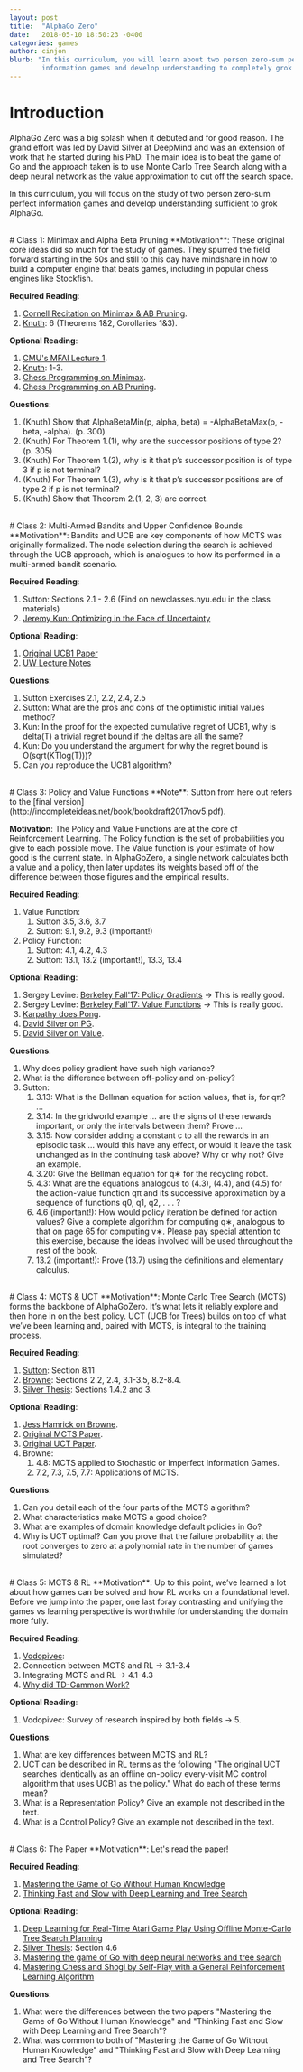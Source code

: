 ```yaml
---
layout: post
title:  "AlphaGo Zero"
date:   2018-05-10 18:50:23 -0400
categories: games
author: cinjon
blurb: "In this curriculum, you will learn about two person zero-sum perfect 
        information games and develop understanding to completely grok AlphaGo."
---
```


# Introduction

AlphaGo Zero was a big splash when it debuted and for good reason. The grand effort 
was led by David Silver at DeepMind and was an extension of work that he started
during his PhD. The main idea is to beat the game of Go and the approach taken
is to use Monte Carlo Tree Search along with a deep neural network as the value
approximation to cut off the search space. 

In this curriculum, you will focus on the study of two person zero-sum perfect 
information games and develop understanding sufficient to grok AlphaGo.

<br>
# Class 1: Minimax and Alpha Beta Pruning
  **Motivation**: These original core ideas did so much for the study of games. They spurred the field forward starting in the 50s and still to this day have mindshare in how to build a computer engine that beats games, including in popular chess engines like Stockfish.
  
  **Required Reading**: 
  1. [Cornell Recitation on Minimax & AB Pruning](https://www.cs.cornell.edu/courses/cs312/2002sp/lectures/rec21.htm).
  2. [Knuth](https://pdfs.semanticscholar.org/dce2/6118156e5bc287bca2465a62e75af39c7e85.pdf): 6 (Theorems 1&2, Corollaries 1&3).
    
  **Optional Reading**:
  1. [CMU's MFAI Lecture 1](https://www.cs.cmu.edu/~arielpro/mfai_papers/lecture1.pdf).
  2. [Knuth](https://pdfs.semanticscholar.org/dce2/6118156e5bc287bca2465a62e75af39c7e85.pdf): 1-3.    
  3. [Chess Programming on Minimax](https://chessprogramming.wikispaces.com/Minimax).
  4. [Chess Programming on AB Pruning](https://chessprogramming.wikispaces.com/Alpha-Beta).
    
  **Questions**:
  1. (Knuth) Show that AlphaBetaMin(p, alpha, beta) = -AlphaBetaMax(p, -beta, -alpha). (p. 300)
  2. (Knuth) For Theorem 1.(1), why are the successor positions of type 2? (p. 305)
  3. (Knuth) For Theorem 1.(2), why is it that p’s successor position is of type 3 if p is not terminal?
  4. (Knuth) For Theorem 1.(3), why is it that p’s successor positions are of type 2 if p is not terminal?
  5. (Knuth) Show that Theorem 2.(1, 2, 3) are correct.

<br>
# Class 2: Multi-Armed Bandits and Upper Confidence Bounds
  **Motivation**: Bandits and UCB are key components of how MCTS was originally formalized. The node selection during the search is achieved through the UCB approach, which is analogues to how its performed in a multi-armed bandit scenario.
  
  **Required Reading**: 
  1. Sutton: Sections 2.1 - 2.6 (Find on newclasses.nyu.edu in the class materials)
  2. [Jeremy Kun: Optimizing in the Face of Uncertainty](https://jeremykun.com/2013/10/28/optimism-in-the-face-of-uncertainty-the-ucb1-algorithm/)
    
  **Optional Reading**:
  1. [Original UCB1 Paper](https://homes.di.unimi.it/~cesabian/Pubblicazioni/ml-02.pdf)
  2. [UW Lecture Notes](https://courses.cs.washington.edu/courses/cse599s/14sp/scribes/lecture15/lecture15_draft.pdf)
    
  **Questions**:
  1. Sutton Exercises 2.1, 2.2, 2.4, 2.5
  2. Sutton: What are the pros and cons of the optimistic initial values method?
  3. Kun: In the proof for the expected cumulative regret of UCB1, why is delta(T) a trivial regret bound if the deltas are all the same?
  4. Kun: Do you understand the argument for why the regret bound is O(sqrt(KTlog(T)))?
  5. Can you reproduce the UCB1 algorithm?

<br>
# Class 3: Policy and Value Functions
  **Note**: Sutton from here out refers to the [final version](http://incompleteideas.net/book/bookdraft2017nov5.pdf).
  
  **Motivation**: The Policy and Value Functions are at the core of Reinforcement Learning. The Policy function is the set of probabilities you give to each possible move. The Value function is your estimate of how good is the current state. In AlphaGoZero, a single network calculates both a value and a policy, then later updates its weights based off of the difference between those figures and the empirical results.
  
  **Required Reading**: 
  1. Value Function:
     1. Sutton 3.5, 3.6, 3.7
     2. Sutton: 9.1, 9.2, 9.3 (important!)
  2. Policy Function:
     1. Sutton: 4.1, 4.2, 4.3
     2. Sutton: 13.1, 13.2 (important!), 13.3, 13.4
    
  **Optional Reading**:
  1. Sergey Levine: [Berkeley Fall'17: Policy Gradients](https://www.youtube.com/watch?v=tWNpiNzWuO8&feature=youtu.be) →  This is really good.
  2. Sergey Levine: [Berkeley Fall'17: Value Functions](https://www.youtube.com/watch?v=k1vNh4rNYec&feature=youtu.be) → This is really good.
  3. [Karpathy does Pong](http://karpathy.github.io/2016/05/31/rl/).
  4. [David Silver on PG](http://www0.cs.ucl.ac.uk/staff/d.silver/web/Teaching_files/pg.pdf).
  5. [David Silver on Value](http://www0.cs.ucl.ac.uk/staff/d.silver/web/Teaching_files/FA.pdf).
  
  **Questions**:
  1. Why does policy gradient have such high variance?
  2. What is the difference between off-policy and on-policy?
  3. Sutton:
     1. 3.13: What is the Bellman equation for action values, that is, for qπ? ...
     2. 3.14: In the gridworld example … are the signs of these rewards important, or only the intervals between them? Prove ...
     3. 3.15: Now consider adding a constant c to all the rewards in an episodic task … would this have any effect, or would it leave the task unchanged as in the continuing task above? Why or why not? Give an example. 
     4. 3.20: Give the Bellman equation for q∗ for the recycling robot. 
     5. 4.3: What are the equations analogous to (4.3), (4.4), and (4.5) for the action-value function qπ and its successive approximation by a sequence of functions q0, q1, q2, . . . ? 
     6. 4.6 (important!): How would policy iteration be defined for action values? Give a complete algorithm for computing q∗, analogous to that on page 65 for computing v∗. Please pay special attention to this exercise, because the ideas involved will be used throughout the rest of the book. 
     7. 13.2 (important!): Prove (13.7) using the definitions and elementary calculus.

<br>
# Class 4: MCTS & UCT
  **Motivation**: Monte Carlo Tree Search (MCTS) forms the backbone of AlphaGoZero. It’s what lets it reliably explore and then hone in on the best policy. UCT (UCB for Trees) builds on top of what we’ve been learning and, paired with MCTS, is integral to the training process.
  
  **Required Reading**:
  1. [Sutton](http://incompleteideas.net/book/bookdraft2017nov5.pdf): Section 8.11
  2. [Browne](https://gnunet.org/sites/default/files/Browne%20et%20al%20-%20A%20survey%20of%20MCTS%20methods.pdf): Sections 2.2, 2.4, 3.1-3.5, 8.2-8.4.
  3. [Silver Thesis](http://papersdb.cs.ualberta.ca/~papersdb/uploaded_files/1029/paper_thesis.pdf): Sections 1.4.2 and 3.
  
  **Optional Reading**:
  1. [Jess Hamrick on Browne](http://jhamrick.github.io/quals/planning%20and%20decision%20making/2015/12/16/Browne2012.html).
  2. [Original MCTS Paper](https://hal.archives-ouvertes.fr/file/index/docid/116992/filename/CG2006.pdf).
  3. [Original UCT Paper](http://ggp.stanford.edu/readings/uct.pdf).
  4. Browne: 
     1. 4.8: MCTS applied to Stochastic or Imperfect Information Games.
     2. 7.2, 7.3, 7.5, 7.7: Applications of MCTS.
    
  **Questions**:
  1. Can you detail each of the four parts of the MCTS algorithm?
  2. What characteristics make MCTS a good choice?
  3. What are examples of domain knowledge default policies in Go?
  4. Why is UCT optimal? Can you prove that the failure probability at the root converges to zero at a polynomial rate in the number of games simulated?
  
<br>
# Class 5: MCTS & RL
  **Motivation**: Up to this point, we’ve learned a lot about how games can be solved and how RL works on a foundational level. Before we jump into the paper, one last foray contrasting and unifying the games vs learning perspective is worthwhile for understanding the domain more fully.
  
  **Required Reading**:
  1. [Vodopivec](http://www.jair.org/media/5507/live-5507-10333-jair.pdf): 
  2. Connection between MCTS and RL → 3.1-3.4
  3. Integrating MCTS and RL → 4.1-4.3
  4. [Why did TD-Gammon Work?](https://papers.nips.cc/paper/1292-why-did-td-gammon-work.pdf)
  
  **Optional Reading**:
  1. Vodopivec: Survey of research inspired by both fields → 5.
  
  **Questions**:
  1. What are key differences between MCTS and RL?
  2. UCT can be described in RL terms as the following "The original UCT searches identically as an offline on-policy every-visit MC control algorithm that uses UCB1 as the policy." What do each of these terms mean?
  3. What is a Representation Policy? Give an example not described in the text.
  4. What is a Control Policy? Give an example not described in the text.

<br>
# Class 6: The Paper
  **Motivation**: Let's read the paper!
  
  **Required Reading**:
  1. [Mastering the Game of Go Without Human Knowledge](https://www.dropbox.com/s/yva172qos2u15hf/2017-silver.pdf?dl=0)
  2. [Thinking Fast and Slow with Deep Learning and Tree Search](https://arxiv.org/pdf/1705.08439.pdf)
  
  **Optional Reading**:
  1. [Deep Learning for Real-Time Atari Game Play Using Offline Monte-Carlo Tree Search Planning](http://papers.nips.cc/paper/5421-deep-learning-for-real-time-atari-game-play-using-offline-monte-carlo-tree-search-planning.pdf)
  2. [Silver Thesis](http://papersdb.cs.ualberta.ca/~papersdb/uploaded_files/1029/paper_thesis.pdf): Section 4.6
  3. [Mastering the game of Go with deep neural networks and tree search](https://storage.googleapis.com/deepmind-media/alphago/AlphaGoNaturePaper.pdf)
  4. [Mastering Chess and Shogi by Self-Play with a General Reinforcement Learning Algorithm](https://arxiv.org/abs/1712.01815)
  
  **Questions**:
  1. What were the differences between the two papers "Mastering the Game of Go Without Human Knowledge" and "Thinking Fast and Slow with Deep Learning and Tree Search"?
  2. What was common to both of "Mastering the Game of Go Without Human Knowledge" and "Thinking Fast and Slow with Deep Learning and Tree Search"?  
